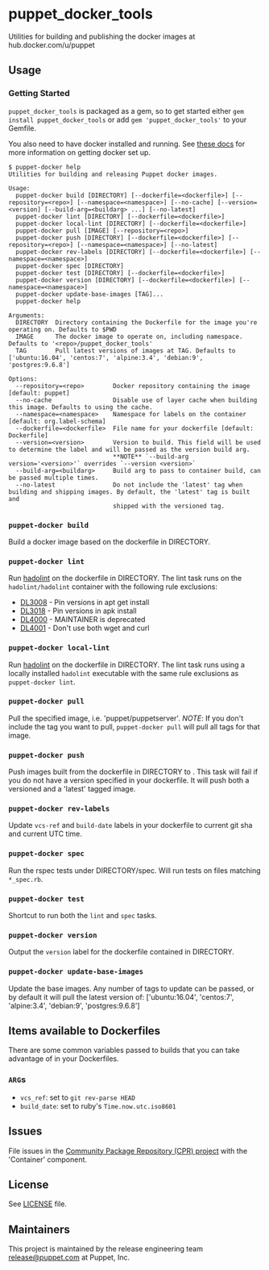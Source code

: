 # puppet_docker_tools

Utilities for building and publishing the docker images at hub.docker.com/u/puppet

## Usage

### Getting Started

`puppet_docker_tools` is packaged as a gem, so to get started either `gem install puppet_docker_tools` or add `gem 'puppet_docker_tools'` to your Gemfile.

You also need to have docker installed and running. See [these docs](https://docs.docker.com/get-started/) for more information on getting docker set up.

```
$ puppet-docker help
Utilities for building and releasing Puppet docker images.

Usage:
  puppet-docker build [DIRECTORY] [--dockerfile=<dockerfile>] [--repository=<repo>] [--namespace=<namespace>] [--no-cache] [--version=<version] [--build-arg=<buildarg> ...] [--no-latest]
  puppet-docker lint [DIRECTORY] [--dockerfile=<dockerfile>]
  puppet-docker local-lint [DIRECTORY] [--dockerfile=<dockerfile>]
  puppet-docker pull [IMAGE] [--repository=<repo>]
  puppet-docker push [DIRECTORY] [--dockerfile=<dockerfile>] [--repository=<repo>] [--namespace=<namespace>] [--no-latest]
  puppet-docker rev-labels [DIRECTORY] [--dockerfile=<dockerfile>] [--namespace=<namespace>]
  puppet-docker spec [DIRECTORY]
  puppet-docker test [DIRECTORY] [--dockerfile=<dockerfile>]
  puppet-docker version [DIRECTORY] [--dockerfile=<dockerfile>] [--namespace=<namespace>]
  puppet-docker update-base-images [TAG]...
  puppet-docker help

Arguments:
  DIRECTORY  Directory containing the Dockerfile for the image you're operating on. Defaults to $PWD
  IMAGE      The docker image to operate on, including namespace. Defaults to '<repo>/puppet_docker_tools'
  TAG        Pull latest versions of images at TAG. Defaults to ['ubuntu:16.04', 'centos:7', 'alpine:3.4', 'debian:9', 'postgres:9.6.8']

Options:
  --repository=<repo>        Docker repository containing the image [default: puppet]
  --no-cache                 Disable use of layer cache when building this image. Defaults to using the cache.
  --namespace=<namespace>    Namespace for labels on the container [default: org.label-schema]
  --dockerfile=<dockerfile>  File name for your dockerfile [default: Dockerfile]
  --version=<version>        Version to build. This field will be used to determine the label and will be passed as the version build arg.
                             **NOTE** `--build-arg version='<version>'` overrides `--version <version>`
  --build-arg=<buildarg>     Build arg to pass to container build, can be passed multiple times.
  --no-latest                Do not include the 'latest' tag when building and shipping images. By default, the 'latest' tag is built and
                             shipped with the versioned tag.
```

### `puppet-docker build`

Build a docker image based on the dockerfile in DIRECTORY.

### `puppet-docker lint`

Run [hadolint](https://github.com/hadolint/hadolint) on the dockerfile in DIRECTORY. The lint task runs on the `hadolint/hadolint` container with the following rule exclusions:
* [DL3008](https://github.com/hadolint/hadolint/wiki/DL3008) - Pin versions in apt get install
* [DL3018](https://github.com/hadolint/hadolint/wiki/DL3018) - Pin versions in apk install
* [DL4000](https://github.com/hadolint/hadolint/wiki/DL4000) - MAINTAINER is deprecated
* [DL4001](https://github.com/hadolint/hadolint/wiki/DL4001) - Don't use both wget and curl

### `puppet-docker local-lint`

Run [hadolint](https://github.com/hadolint/hadolint) on the dockerfile in DIRECTORY. The lint task runs using a locally installed `hadolint` executable with the same rule exclusions as `puppet-docker lint`.

### `puppet-docker pull`

Pull the specified image, i.e. 'puppet/puppetserver'. *NOTE*: If you don't include the tag you want to pull, `puppet-docker pull` will pull all tags for that image.

### `puppet-docker push`

Push images built from the dockerfile in DIRECTORY to <repo>. This task will fail if you do not have a version specified in your dockerfile. It will push both a versioned and a 'latest' tagged image.

### `puppet-docker rev-labels`

Update `vcs-ref` and `build-date` labels in your dockerfile to current git sha and current UTC time.

### `puppet-docker spec`

Run the rspec tests under DIRECTORY/spec. Will run tests on files matching `*_spec.rb`.

### `puppet-docker test`

Shortcut to run both the `lint` and `spec` tasks.

### `puppet-docker version`

Output the `version` label for the dockerfile contained in DIRECTORY.

### `puppet-docker update-base-images`

Update the base images. Any number of tags to update can be passed, or by default it will pull the latest version of: ['ubuntu:16.04', 'centos:7', 'alpine:3.4', 'debian:9', 'postgres:9.6.8']

## Items available to Dockerfiles

There are some common variables passed to builds that you can take advantage of in your Dockerfiles.

### `ARG`s

* `vcs_ref`: set to `git rev-parse HEAD`
* `build_date`: set to ruby's `Time.now.utc.iso8601`

## Issues

File issues in the [Community Package Repository (CPR) project](https://tickets.puppet.com/browse/CPR) with the 'Container' component.

## License

See [LICENSE](LICENSE) file.

## Maintainers

This project is maintained by the release engineering team <release@puppet.com> at Puppet, Inc.
